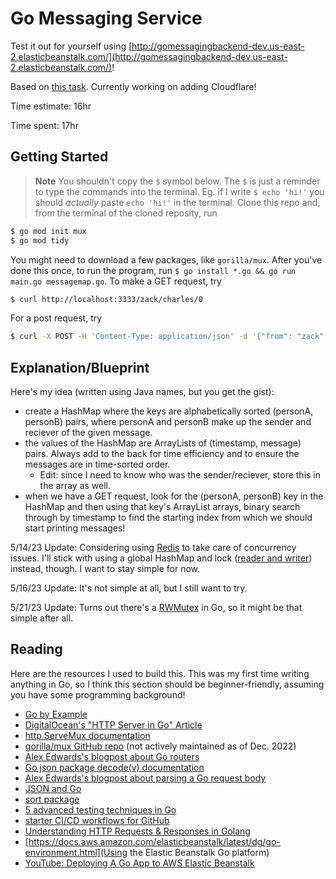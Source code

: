 # Go Messaging Service
Test it out for yourself using [http://gomessagingbackend-dev.us-east-2.elasticbeanstalk.com/](http://gomessagingbackend-dev.us-east-2.elasticbeanstalk.com/)!

Based on [this task](https://gist.github.com/zackbloom/57124a029f6bd1b8ab0e3ea5aff34d71). Currently working on adding Cloudflare!

Time estimate: 16hr

Time spent: 17hr

## Getting Started
> **Note**
> You shouldn't copy the `$` symbol below. The `$` is just a reminder to type the commands into the terminal. Eg. if I write `$ echo 'hi!'` you should *actually* paste `echo 'hi!'` in the terminal.
Clone this repo and, from the terminal of the cloned reposity, run
```bash
$ go mod init mux
$ go mod tidy
```
You might need to download a few packages, like `gorilla/mux`. After you've done this once, to run the program, run
`$ go install *.go && go run main.go messagemap.go`. To make a GET request, try
```bash
$ curl http://localhost:3333/zack/charles/0
```
For a post request, try
```bash
$ curl -X POST -H 'Content-Type: application/json' -d '{"from": "zack", "to": "charles", "message": "pizza tonight?"}' http://localhost:3333
```

## Explanation/Blueprint
Here's my idea (written using Java names, but you get the gist):
- create a HashMap where the keys are alphabetically sorted (personA, personB) pairs, where personA and personB make up the sender and reciever of the given message.
- the values of the HashMap are ArrayLists of (timestamp, message) pairs. Always add to the back for time efficiency and to ensure the messages are in time-sorted order.
    - Edit: since I need to know who was the sender/reciever, store this in the array as well.
- when we have a GET request, look for the (personA, personB) key in the HashMap and then using that key's ArrayList arrays, binary search through by timestamp to find the starting index from which we should start printing messages!

5/14/23 Update:
Considering using [Redis](https://redis.io/docs/about/) to take care of concurrency issues. I'll stick with using a global HashMap and lock ([reader and writer](https://en.wikipedia.org/wiki/Readers%E2%80%93writer_lock)) instead, though. I want to stay simple for now.

5/16/23 Update:
It's not simple at all, but I still want to try.

5/21/23 Update:
Turns out there's a [RWMutex](https://pkg.go.dev/sync#RWMutex) in Go, so it might be that simple after all.

## Reading
Here are the resources I used to build this. This was my first time writing anything in Go, so I think this section should be beginner-friendly, assuming you have some programming background!

- [Go by Example](https://gobyexample.com/)
- [DigitalOcean's "HTTP Server in Go" Article](https://www.digitalocean.com/community/tutorials/how-to-make-an-http-server-in-go)
- [http.ServeMux documentation](https://pkg.go.dev/net/http#ServeMux)
- [gorilla/mux GitHub repo](https://github.com/gorilla/mux) (not actively maintained as of Dec. 2022)
- [Alex Edwards's blogpost about Go routers](https://www.alexedwards.net/blog/which-go-router-should-i-use)
- [Go json package decode(v) documentation](https://pkg.go.dev/encoding/json#Decoder.Decode)
- [Alex Edwards's blogpost about parsing a Go request body](https://www.alexedwards.net/blog/how-to-properly-parse-a-json-request-body)
- [JSON and Go](https://go.dev/blog/json)
- [sort package](https://pkg.go.dev/sort)
- [5 advanced testing techniques in Go](https://segment.com/blog/5-advanced-testing-techniques-in-go/)
- [starter CI/CD workflows for GitHub](https://github.com/actions/starter-workflows/tree/main/ci)
- [Understanding HTTP Requests & Responses in Golang](https://ciaranmcveigh5.medium.com/understanding-http-requests-responses-in-golang-a13e5e92bc4f)
- [https://docs.aws.amazon.com/elasticbeanstalk/latest/dg/go-environment.html](Using the Elastic Beanstalk Go platform)
- [YouTube: Deploying A Go App to AWS Elastic Beanstalk](https://www.youtube.com/watch?v=1WXJTlkf0S4)
